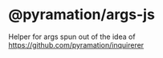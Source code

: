 # @pyramation/args-js

Helper for args spun out of the idea of https://github.com/pyramation/inquirerer
